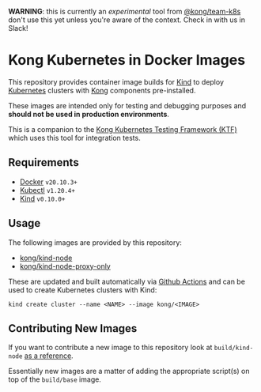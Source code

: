 **WARNING**: this is currently an _experimental_ tool from [@kong/team-k8s](https://github.com/orgs/Kong/teams/team-k8s) don't use this yet unless you're aware of the context. Check in with us in Slack!

# Kong Kubernetes in Docker Images

This repository provides container image builds for [Kind][kind] to deploy [Kubernetes][k8s] clusters with [Kong][konghq] components pre-installed.

These images are intended only for testing and debugging purposes and **should not be used in production environments**.

This is a companion to the [Kong Kubernetes Testing Framework (KTF)][ktf] which uses this tool for integration tests.

[kind]:https://kind.sigs.k8s.io
[k8s]:https://kubernetes.io
[konghq]:https://konghq.com
[ktf]:https://github.com/kong/kind-images

## Requirements

- [Docker][docker] `v20.10.3+`
- [Kubectl][kubectl] `v1.20.4+`
- [Kind][kind] `v0.10.0+`

[docker]:https://www.docker.com/get-started
[kubectl]:https://kubernetes.io/docs/tasks/tools/install-kubectl/
[kind]:https://github.com/kubernetes-sigs/kind

## Usage

The following images are provided by this repository:

- [kong/kind-node](https://hub.docker.com/r/kong/kind-node)
- [kong/kind-node-proxy-only](https://hub.docker.com/r/kong/kind-node-proxy-only)

These are updated and built automatically via [Github Actions][actions] and can be used to create Kubernetes clusters with Kind:

```shell
kind create cluster --name <NAME> --image kong/<IMAGE>
```

[actions]:https://github.com/features/actions

## Contributing New Images

If you want to contribute a new image to this repository look at `build/kind-node` [as a reference][ref].

Essentially new images are a matter of adding the appropriate script(s) on top of the `build/base` image.

[ref]:/build/kind-node/README.md
